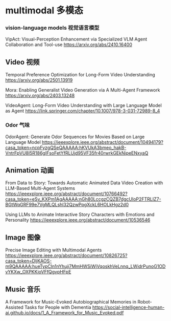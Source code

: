 # multimodal 多模态

### vision-language models 视觉语言模型
VipAct: Visual-Perception Enhancement via Specialized VLM Agent Collaboration and Tool-use
https://arxiv.org/abs/2410.16400

## Video 视频
Temporal Preference Optimization for Long-Form Video Understanding
https://arxiv.org/abs/2501.13919

Mora: Enabling Generalist Video Generation via A Multi-Agent Framework
https://arxiv.org/abs/2403.13248

VideoAgent: Long-Form Video Understanding with Large Language Model as Agent
https://link.springer.com/chapter/10.1007/978-3-031-72989-8_4

### Odor 气味
OdorAgent: Generate Odor Sequences for Movies Based on Large Language Model
https://ieeexplore.ieee.org/abstract/document/10494179?casa_token=ncpFyzgQSeQAAAAA:hKVUkA3bmeo_hakB-VntrFpVU8I5R186gIFsoFetYfRLUjd95VF35fr40rwrkGEkNipeENxyaQ

## Animation 动画
From Data to Story: Towards Automatic Animated Data Video Creation with LLM-Based Multi-Agent Systems
https://ieeexplore.ieee.org/abstract/document/10766492?casa_token=eSv_KXPm1AgAAAAA:nGh80LccgzCQZB7dgcUIoP2FTRLIZ7-BGtWqGRF99e7VgMLQLshl32QzwPpgXckL6HOLkHgz2d0

Using LLMs to Animate Interactive Story Characters with Emotions and Personality
https://ieeexplore.ieee.org/abstract/document/10536546

## Image 图像
Precise Image Editing with Multimodal Agents
https://ieeexplore.ieee.org/abstract/document/10826725?casa_token=DljKAOS-m9QAAAAA:hueTypCIn1nYhuji7MmHWSiWjVqoskhVeLnnq_LWidrPunoG1ODvYKXw_OXPKKioVFfQgvpHFpE

## Music 音乐
A Framework for Music-Evoked Autobiographical Memories in Robot-Assisted Tasks for People with Dementia
https://social-intelligence-human-ai.github.io/docs/1_A_Framework_for_Music_Evoked.pdf
